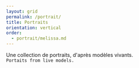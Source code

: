 ```yaml
---
layout: grid
permalink: /portrait/
title: Portraits
orientation: vertical
order:
  - portrait/melissa.md
---
```


Une collection de portraits, d'après modèles vivants.
<br>``Portaits from live models.``
